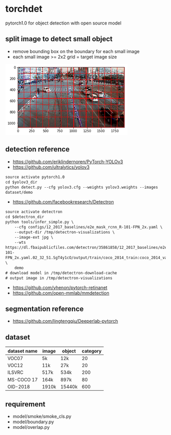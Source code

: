 # torchdet
pytorch1.0 for object detection with open source model

## split image to detect small object
- remove bounding box on the boundary for each small image
- each small image >= 2x2 grid = target image size

![](dataset/vis/split_image.png)

## detection reference
- https://github.com/eriklindernoren/PyTorch-YOLOv3
- https://github.com/ultralytics/yolov3
```
source activate pytorch1.0
cd $yolov3_dir
python detect.py --cfg yolov3.cfg --weights yolov3.weights --images dataset/demo
```
- https://github.com/facebookresearch/Detectron
```
source activate detectron
cd $detectron_dir
python tools/infer_simple.py \
    --cfg configs/12_2017_baselines/e2e_mask_rcnn_R-101-FPN_2x.yaml \
    --output-dir /tmp/detectron-visualizations \
    --image-ext jpg \
    --wts https://dl.fbaipublicfiles.com/detectron/35861858/12_2017_baselines/e2e_mask_rcnn_R-101-FPN_2x.yaml.02_32_51.SgT4y1cO/output/train/coco_2014_train:coco_2014_valminusminival/generalized_rcnn/model_final.pkl \
    demo
# download model in /tmp/detectron-download-cache
# output image in /tmp/detectron-visualizations
```
- https://github.com/yhenon/pytorch-retinanet
- https://github.com/open-mmlab/mmdetection

## segmentation reference
- https://github.com/lingtengqiu/Deeperlab-pytorch

## dataset

| dataset name | image | object | category |
| - | - | - | - |
| VOC07 | 5k | 12k | 20 |
| VOC12 | 11k | 27k | 20 |
| ILSVRC | 517k | 534k | 200 |
| MS-COCO 17 | 164k | 897k | 80 |
| OID-2018 | 1910k | 15440k | 600 |

## requirement
- model/smoke/smoke_cls.py
- model/boundary.py
- model/overlap.py

